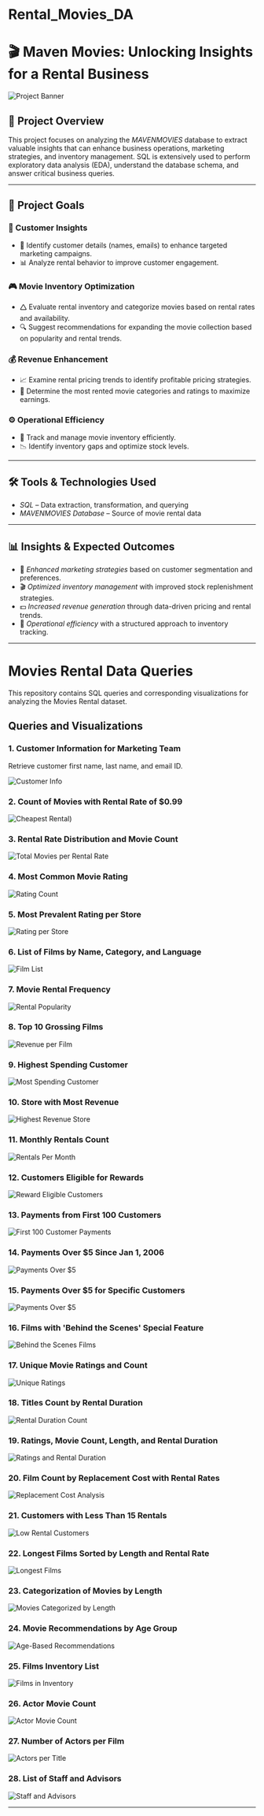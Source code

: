 # Rental_Movies_DA
# 🎬 Maven Movies: Unlocking Insights for a Rental Business

![Project Banner](https://github.com/Sayali821/Mavenmovies/blob/200eb076804152c5e1ba46638a60a3a5d01c34c1/banner.jpg)

## 📌 Project Overview
This project focuses on analyzing the *MAVENMOVIES* database to extract valuable insights that can enhance business operations, marketing strategies, and inventory management. SQL is extensively used to perform exploratory data analysis (EDA), understand the database schema, and answer critical business queries.


---

## 🎯 Project Goals

### 🛒 Customer Insights

- 📌 Identify customer details (names, emails) to enhance targeted marketing campaigns.
- 📊 Analyze rental behavior to improve customer engagement.

### 🎮 Movie Inventory Optimization

- 🛆 Evaluate rental inventory and categorize movies based on rental rates and availability.
- 🔍 Suggest recommendations for expanding the movie collection based on popularity and rental trends.

### 💰 Revenue Enhancement

- 📈 Examine rental pricing trends to identify profitable pricing strategies.
- 🎥 Determine the most rented movie categories and ratings to maximize earnings.

### ⚙️ Operational Efficiency

- 📌 Track and manage movie inventory efficiently.
- 📉 Identify inventory gaps and optimize stock levels.

---

## 🛠️ Tools & Technologies Used
- *SQL* – Data extraction, transformation, and querying
- *MAVENMOVIES Database* – Source of movie rental data

---

## 📊 Insights & Expected Outcomes
- 📢 *Enhanced marketing strategies* based on customer segmentation and preferences.
- 🎬 *Optimized inventory management* with improved stock replenishment strategies.
- 💵 *Increased revenue generation* through data-driven pricing and rental trends.
- 📌 *Operational efficiency* with a structured approach to inventory tracking.

---

# Movies Rental Data Queries

This repository contains SQL queries and corresponding visualizations for analyzing the Movies Rental dataset.

## Queries and Visualizations

### 1. Customer Information for Marketing Team
Retrieve customer first name, last name, and email ID.

![Customer Info](https://github.com/Alima39/Rental_Movies_DA/blob/main/Outputs/EMAIL_ID_LIST.png)

### 2. Count of Movies with Rental Rate of $0.99
![Cheapest Rental](https://github.com/Alima39/Rental_Movies_DA/blob/main/Outputs/Rental%20rate%20and%20Movie%20Count.PNG))

### 3. Rental Rate Distribution and Movie Count
![Total Movies per Rental Rate](https://github.com/Athu087/Movies_rental/blob/1dfa0affc2a0cd10a1b955543baf23680ec0fcac/images/TOTAL_NO_OF_MOVIES.png)

### 4. Most Common Movie Rating
![Rating Count](https://github.com/Alima39/Rental_Movies_DA/blob/main/Outputs/Most%20Common%20Movie%20Rating.PNG)

### 5. Most Prevalent Rating per Store
![Rating per Store](https://github.com/Alima39/Rental_Movies_DA/blob/main/Outputs/Prevalent%20Rating%20per%20Store.PNG)

### 6. List of Films by Name, Category, and Language
![Film List](https://github.com/Alima39/Rental_Movies_DA/blob/main/Outputs/TLC.png)

### 7. Movie Rental Frequency
![Rental Popularity](https://github.com/Alima39/Rental_Movies_DA/blob/main/Outputs/popularity.png)

### 8. Top 10 Grossing Films
![Revenue per Film](https://github.com/Alima39/Rental_Movies_DA/blob/main/Outputs/REVENUE.png)

### 9. Highest Spending Customer
![Most Spending Customer](https://github.com/Alima39/Rental_Movies_DA/blob/main/Outputs/MOST_SPENDING_CUSTOMER.png)

### 10. Store with Most Revenue
![Highest Revenue Store](https://github.com/Alima39/Rental_Movies_DA/blob/main/Outputs/MOST_REVENUE.png)

### 11. Monthly Rentals Count
![Rentals Per Month](https://github.com/Alima39/Rental_Movies_DA/blob/main/Outputs/RENTALS_PER_MONTH.png)

### 12. Customers Eligible for Rewards
![Reward Eligible Customers](https://github.com/Alima39/Rental_Movies_DA/blob/main/Outputs/REWARD_VIA_PHONE.png)

### 13. Payments from First 100 Customers
![First 100 Customer Payments](https://github.com/Alima39/Rental_Movies_DA/blob/main/Outputs/FIRST_100_CUSTOMER_PAYMENTS.png)

### 14. Payments Over $5 Since Jan 1, 2006
![Payments Over $5](https://github.com/Alima39/Rental_Movies_DA/blob/main/Outputs/JAN_06_2006.png)

### 15. Payments Over $5 for Specific Customers
![Payments Over $5](https://github.com/Alima39/Rental_Movies_DA/blob/main/Outputs/PAYMENTS_OVER_%245.png)

### 16. Films with 'Behind the Scenes' Special Feature
![Behind the Scenes Films](https://github.com/Alima39/Rental_Movies_DA/blob/main/Outputs/BTS.png)

### 17. Unique Movie Ratings and Count
![Unique Ratings](https://github.com/Alima39/Rental_Movies_DA/blob/main/Outputs/UNI_MOVIES_RATINGS_%26_NO_OF_MOVIES.png)

### 18. Titles Count by Rental Duration
![Rental Duration Count](https://github.com/Alima39/Rental_Movies_DA/blob/main/Outputs/SLICED_BY_RENTAL_RATE.png)

### 19. Ratings, Movie Count, Length, and Rental Duration
![Ratings and Rental Duration](https://github.com/Alima39/Rental_Movies_DA/blob/main/Outputs/COMPARE_WITH_RENTAL_DURATION.png)

### 20. Film Count by Replacement Cost with Rental Rates
![Replacement Cost Analysis](https://github.com/Alima39/Rental_Movies_DA/blob/main/Outputs/MIN_MAX_AVG.png)

### 21. Customers with Less Than 15 Rentals
![Low Rental Customers](https://github.com/Alima39/Rental_Movies_DA/blob/main/Outputs/less_15.png)

### 22. Longest Films Sorted by Length and Rental Rate
![Longest Films](https://github.com/Athu087/Movies_rental/blob/d5bf4597456956ee94bc974f6f54cd4122f0b2ff/images/longestfilms_sort.png)

### 23. Categorization of Movies by Length
![Movies Categorized by Length](https://github.com/Athu087/Movies_rental/blob/1dfa0affc2a0cd10a1b955543baf23680ec0fcac/images/SLICED_BY_RENTAL_RATE.png)

### 24. Movie Recommendations by Age Group
![Age-Based Recommendations](https://github.com/Athu087/Movies_rental/blob/1dfa0affc2a0cd10a1b955543baf23680ec0fcac/images/FIT_FOR_RECOMMENDATION.png)

### 25. Films Inventory List
![Films in Inventory](https://github.com/Athu087/Movies_rental/blob/1dfa0affc2a0cd10a1b955543baf23680ec0fcac/images/FILMS_IN_INVENTORY.png)

### 26. Actor Movie Count
![Actor Movie Count](https://github.com/Athu087/Movies_rental/blob/1dfa0affc2a0cd10a1b955543baf23680ec0fcac/images/NO_OF_FILMS_BY_ACTOR.png)

### 27. Number of Actors per Film
![Actors per Title](https://github.com/Athu087/Movies_rental/blob/1dfa0affc2a0cd10a1b955543baf23680ec0fcac/images/ACTOR_ASSOCIATED_WITH_TITLE.png)

### 28. List of Staff and Advisors
![Staff and Advisors](https://github.com/Athu087/Movies_rental/blob/1dfa0affc2a0cd10a1b955543baf23680ec0fcac/images/UNION.png)

---
